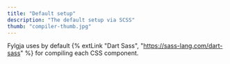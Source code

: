 ```yaml
---
title: "Default setup"
description: "The default setup via SCSS"
thumb: "compiler-thumb.jpg"
---
```


Fylgja uses by default {% extLink "Dart Sass", "https://sass-lang.com/dart-sass" %} for compiling each CSS component.

